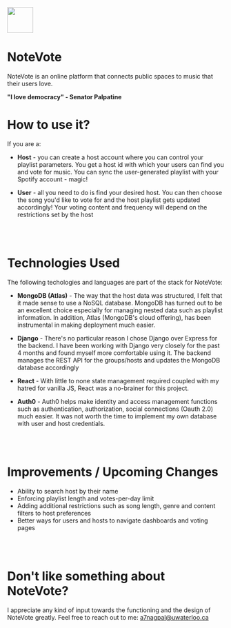  <img src="https://user-images.githubusercontent.com/43398149/188796531-2cf70461-c5b3-40c4-922f-4726b15db3fe.png" height="60">

<br/>

 # NoteVote

 NoteVote is an online platform that connects public spaces to music that their users love. 

 **"I love democracy" - Senator Palpatine**

# How to use it?

If you are a:

* **Host** - you can create a host account where you can control your playlist parameters. You get a host id with which your users can find you and vote for music. You can sync the user-generated playlist with your Spotify account - magic!

* **User** - all you need to do is find your desired host. You can then choose the song you'd like to vote for and the host playlist gets updated accordingly! Your voting content and frequency will depend on the restrictions set by the host

<br>
<br>

# Technologies Used
The following techologies and languages are part of the stack for NoteVote:

* **MongoDB (Atlas)** - The way that the host data was structured, I felt that it made sense to use a NoSQL database. MongoDB has turned out to be an excellent choice especially for managing nested data such as playlist information. In addition, Atlas (MongoDB's cloud offering), has been instrumental in making deployment much easier.

* **Django** - There's no particular reason I chose Django over Express for the backend. I have been working with Django very closely for the past 4 months and found myself more comfortable using it. The backend manages the REST API for the groups/hosts and updates the MongoDB database accordingly

* **React** - With little to none state management required coupled with my hatred for vanilla JS, React was a no-brainer for this project. 

* **Auth0** - Auth0 helps make identity and access management functions such as authentication, authorization, social connections (Oauth 2.0) much easier. It was not worth the time to implement my own database with user and host credentials.

<br>
<br>

# Improvements / Upcoming Changes

* Ability to search host by their name
* Enforcing playlist length and votes-per-day limit
* Adding additional restrictions such as song length, genre and content filters to host preferences
* Better ways for users and hosts to navigate dashboards and voting pages


<br>
<br>

# Don't like something about NoteVote?
I appreciate any kind of input towards the functioning and the design of NoteVote greatly. Feel free to reach out to me: a7nagpal@uwaterloo.ca